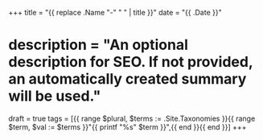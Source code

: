 +++
title = "{{ replace .Name "-" " " | title }}"
date = "{{ .Date }}"
# description = "An optional description for SEO. If not provided, an automatically created summary will be used."

draft = true
tags = [{{ range $plural, $terms := .Site.Taxonomies }}{{ range $term, $val := $terms }}"{{ printf "%s" $term }}",{{ end }}{{ end }}]
+++

